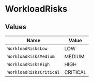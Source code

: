 # WorkloadRisks


## Values

| Name                    | Value                   |
| ----------------------- | ----------------------- |
| `WorkloadRisksLow`      | LOW                     |
| `WorkloadRisksMedium`   | MEDIUM                  |
| `WorkloadRisksHigh`     | HIGH                    |
| `WorkloadRisksCritical` | CRITICAL                |